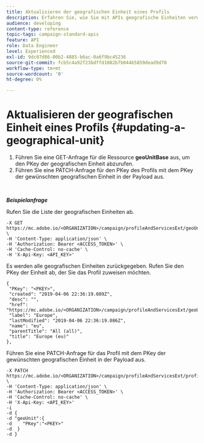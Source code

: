 ```yaml
---
title: Aktualisieren der geografischen Einheit eines Profils
description: Erfahren Sie, wie Sie mit APIs geografische Einheiten verwalten können.
audience: developing
content-type: reference
topic-tags: campaign-standard-apis
feature: API
role: Data Engineer
level: Experienced
exl-id: 9dc07d86-00b2-4885-b6ac-0a6f9bc45236
source-git-commit: fcb5c4a92f23bdffd1082b7b044b5859dead9d70
workflow-type: tm+mt
source-wordcount: '0'
ht-degree: 0%

---
```


# Aktualisieren der geografischen Einheit eines Profils {#updating-a-geographical-unit}

1. Führen Sie eine GET-Anfrage für die Ressource **geoUnitBase** aus, um den PKey der geografischen Einheit abzurufen.
1. Führen Sie eine PATCH-Anfrage für den PKey des Profils mit dem PKey der gewünschten geografischen Einheit in der Payload aus.

<br/>

***Beispielanfrage***

Rufen Sie die Liste der geografischen Einheiten ab.

```
-X GET https://mc.adobe.io/<ORGANIZATION>/campaign/profileAndServicesExt/geoUnitBase/ \
-H 'Content-Type: application/json' \
-H 'Authorization: Bearer <ACCESS_TOKEN>' \
-H 'Cache-Control: no-cache' \
-H 'X-Api-Key: <API_KEY>'
```

Es werden alle geografischen Einheiten zurückgegeben. Rufen Sie den PKey der Einheit ab, der Sie das Profil zuweisen möchten.

```
{
 "PKey": "<PKEY>",
 "created": "2019-04-06 22:36:19.089Z",
 "desc": "",
 "href": "https://mc.adobe.io/<ORGANIZATION>/campaign/profileAndServicesExt/geoUnitBase/<PKEY>",
 "label": "Europe",
 "lastModified": "2019-04-06 22:36:19.086Z",
 "name": "eu",
 "parentTitle": "All (all)",
 "title": "Europe (eu)"
},
```

Führen Sie eine PATCH-Anfrage für das Profil mit dem PKey der gewünschten geografischen Einheit in der Payload aus.

```
-X PATCH https://mc.adobe.io/<ORGANIZATION>/campaign/profileAndServicesExt/profile/<PKEY> \
-H 'Content-Type: application/json' \
-H 'Authorization: Bearer <ACCESS_TOKEN>' \
-H 'Cache-Control: no-cache' \
-H 'X-Api-Key: <API_KEY>'
-i
-d {
-d "geoUnit":{
-d    "PKey":"<PKEY>"
-d  }
-d }
```

<!-- + réponse -->
